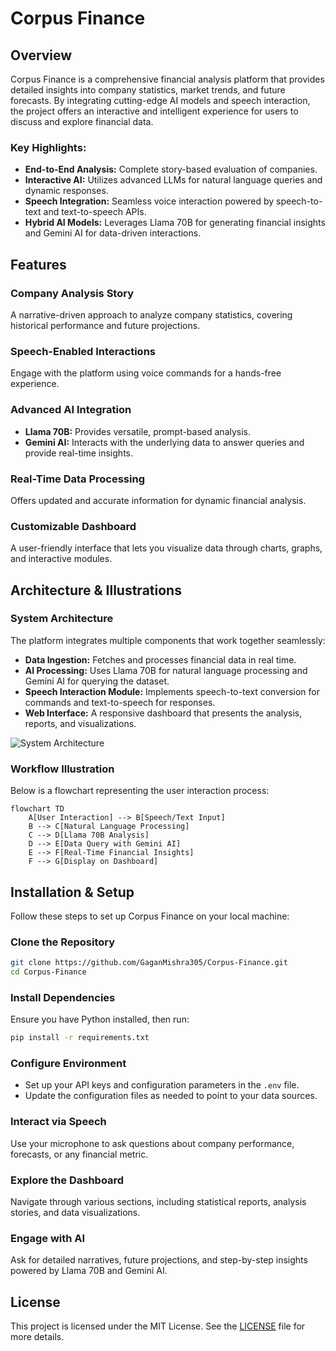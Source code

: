 # Corpus Finance

## Overview
Corpus Finance is a comprehensive financial analysis platform that provides detailed insights into company statistics, market trends, and future forecasts. By integrating cutting-edge AI models and speech interaction, the project offers an interactive and intelligent experience for users to discuss and explore financial data.

### Key Highlights:
- **End-to-End Analysis:** Complete story-based evaluation of companies.
- **Interactive AI:** Utilizes advanced LLMs for natural language queries and dynamic responses.
- **Speech Integration:** Seamless voice interaction powered by speech-to-text and text-to-speech APIs.
- **Hybrid AI Models:** Leverages Llama 70B for generating financial insights and Gemini AI for data-driven interactions.

## Features
### Company Analysis Story
A narrative-driven approach to analyze company statistics, covering historical performance and future projections.

### Speech-Enabled Interactions
Engage with the platform using voice commands for a hands-free experience.

### Advanced AI Integration
- **Llama 70B:** Provides versatile, prompt-based analysis.
- **Gemini AI:** Interacts with the underlying data to answer queries and provide real-time insights.

### Real-Time Data Processing
Offers updated and accurate information for dynamic financial analysis.

### Customizable Dashboard
A user-friendly interface that lets you visualize data through charts, graphs, and interactive modules.

## Architecture & Illustrations
### System Architecture
The platform integrates multiple components that work together seamlessly:

- **Data Ingestion:** Fetches and processes financial data in real time.
- **AI Processing:** Uses Llama 70B for natural language processing and Gemini AI for querying the dataset.
- **Speech Interaction Module:** Implements speech-to-text conversion for commands and text-to-speech for responses.
- **Web Interface:** A responsive dashboard that presents the analysis, reports, and visualizations.

![System Architecture](Replace-with-your-architecture-diagram-path)

### Workflow Illustration
Below is a flowchart representing the user interaction process:

```mermaid
flowchart TD
    A[User Interaction] --> B[Speech/Text Input]
    B --> C[Natural Language Processing]
    C --> D[Llama 70B Analysis]
    D --> E[Data Query with Gemini AI]
    E --> F[Real-Time Financial Insights]
    F --> G[Display on Dashboard]
```

## Installation & Setup
Follow these steps to set up Corpus Finance on your local machine:

### Clone the Repository
```sh
git clone https://github.com/GaganMishra305/Corpus-Finance.git
cd Corpus-Finance
```

### Install Dependencies
Ensure you have Python installed, then run:
```sh
pip install -r requirements.txt
```

### Configure Environment
- Set up your API keys and configuration parameters in the `.env` file.
- Update the configuration files as needed to point to your data sources.

### Interact via Speech
Use your microphone to ask questions about company performance, forecasts, or any financial metric.

### Explore the Dashboard
Navigate through various sections, including statistical reports, analysis stories, and data visualizations.

### Engage with AI
Ask for detailed narratives, future projections, and step-by-step insights powered by Llama 70B and Gemini AI.

## License
This project is licensed under the MIT License. See the [LICENSE](LICENSE) file for more details.
 

